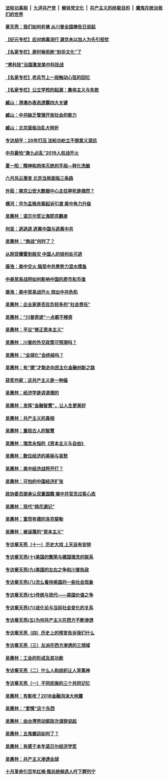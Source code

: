 ####  [法轮功真相](../../../../basic/blob/master/README.md?t=07050331) &nbsp;|&nbsp; [九评共产党](../../../../9ping.md/blob/master/README.md?t=07050331) &nbsp;|&nbsp; [解体党文化](../../../../jtdwh.md/blob/master/README.md?t=07050331)  &nbsp;|&nbsp; [共产主义的终极目的](../../../../gczydzjmd.md/blob/master/README.md?t=07050331) &nbsp;|&nbsp; [魔鬼在统治我们的世界](../../../../mgztzwmdsj.md/blob/master/README.md?t=07050331) 

#### [章天亮：我们如何祈祷 从川普全国祷告日说起](../pages/nsc423/n11944627.md?t=07050331) 

#### [【纪元专栏】应对病毒流行 渥京未以加人为先引担忧](../pages/nsc423/n11875714.md?t=07050331) 

#### [【名家专栏】是时候拒绝“封杀文化”了](../pages/nsc423/n11814093.md?t=07050331) 

#### [“黑科技”治国激发美中科技战](../pages/nsc423/n11638056.md?t=07050331) 

#### [【名家专栏】老兵节上一段触动心弦的回忆](../pages/nsc423/n11646016.md?t=07050331) 

#### [【名家专栏】公立学校的起源：集体主义与失败](../pages/nsc423/n11601833.md?t=07050331) 

#### [臧山：港澳办表态透露四大关键](../pages/nsc423/n11421628.md?t=07050331) 

#### [臧山：中共缺乏管理开放社会的能力](../pages/nsc423/n11407457.md?t=07050331) 

#### [臧山：北京面临治乱大转折](../pages/nsc423/n11406895.md?t=07050331) 

#### [专访胡平：20年打压 法轮功屹立不倒意义深远](../pages/nsc423/n11398800.md?t=07050331) 

#### [中共最怕“逢九必乱”2019人权战开火](../pages/nsc423/n11385248.md?t=07050331) 

#### [夏一阳：精神和肉体灭绝的手段—转化洗脑](../pages/nsc423/n11368250.md?t=07050331) 

#### [六月风云激变 北京当局面临三条路](../pages/nsc423/n11313668.md?t=07050331) 

#### [许茹：南京公安大数据中心主任猝死是偶然？](../pages/nsc423/n11064744.md?t=07050331) 

#### [横河：华为孟晚舟案起诉引渡 美中角力升级](../pages/nsc423/n11027230.md?t=07050331) 

#### [吴惠林：诺贝尔奖让海耶克翻身](../pages/nsc423/n10890049.md?t=07050331) 

#### [何坚：逃逃逃 逃离中国与逃离中共](../pages/nsc423/n10592891.md?t=07050331) 

#### [吴惠林：“商战”何时了？](../pages/nsc423/n10573558.md?t=07050331) 

#### [从网贷爆雷到股灾 中国人的钱何处可逃](../pages/nsc423/n10572800.md?t=07050331) 

#### [唐浩：美中交火 隐现中共黑势力混水摸鱼](../pages/nsc423/n10544040.md?t=07050331) 

#### [中美贸易战将如何影响中国的房市和币值](../pages/nsc423/n10543697.md?t=07050331) 

#### [唐浩：美中贸易战开火 烧出中共危机](../pages/nsc423/n10540126.md?t=07050331) 

#### [吴惠林：企业家是否应负较多的“社会责任”](../pages/nsc423/n10535022.md?t=07050331) 

#### [吴惠林：“川普奇迹”一点都不稀奇](../pages/nsc423/n10512808.md?t=07050331) 

#### [吴惠林：平议“修正资本主义”](../pages/nsc423/n10495724.md?t=07050331) 

#### [吴惠林：川普的外交政策可预测吗？](../pages/nsc423/n10462387.md?t=07050331) 

#### [吴惠林：“全球化”会终结吗？](../pages/nsc423/n10452838.md?t=07050331) 

#### [吴惠林：有“德”才能走向民主化金融创新之路](../pages/nsc423/n10432292.md?t=07050331) 

#### [获奖作家：这共产主义是一种癌](../pages/nsc423/n10431541.md?t=07050331) 

#### [吴惠林：经济学是讲道德的](../pages/nsc423/n10398014.md?t=07050331) 

#### [吴惠林：发挥“金融智慧”，让人生更美好](../pages/nsc423/n10375019.md?t=07050331) 

#### [吴惠林：共产主义的真相](../pages/nsc423/n10351394.md?t=07050331) 

#### [吴惠林：重拾古人的智慧](../pages/nsc423/n10337691.md?t=07050331) 

#### [吴惠林：理念永恒的《资本主义与自由》](../pages/nsc423/n10316274.md?t=07050331) 

#### [吴惠林：数位经济的美丽与哀愁](../pages/nsc423/n10292946.md?t=07050331) 

#### [吴惠林：美中经济战将开打？](../pages/nsc423/n10258825.md?t=07050331) 

#### [吴惠林：可怕的中国经济扩张](../pages/nsc423/n10219147.md?t=07050331) 

#### [政协委员提承认双重国籍 揭中共官员过客心态](../pages/nsc423/n10208809.md?t=07050331) 

#### [吴惠林：现代“桃花源记”](../pages/nsc423/n10185234.md?t=07050331) 

#### [吴惠林：富而有德的洛克斐勒](../pages/nsc423/n10142264.md?t=07050331) 

#### [吴惠林：被诬蔑的“资本主义”](../pages/nsc423/n10124816.md?t=07050331) 

#### [专访章天亮（十一）历史大戏 上天自有安排](../pages/nsc423/n10094905.md?t=07050331) 

#### [专访章天亮(十)美国的繁荣与建国理念的联系](../pages/nsc423/n10094899.md?t=07050331) 

#### [专访章天亮(九)美国的左右之争和川普执政](../pages/nsc423/n10094889.md?t=07050331) 

#### [专访章天亮(八)怎么看待美国的一些社会现象](../pages/nsc423/n10094857.md?t=07050331) 

#### [专访章天亮(七)传统与现代——美国价值之争](../pages/nsc423/n10093140.md?t=07050331) 

#### [专访章天亮(六)进化论与当前社会变化的关系](../pages/nsc423/n10092036.md?t=07050331) 

#### [专访章天亮(五)为何共产主义在西方不断渗透](../pages/nsc423/n10083620.md?t=07050331) 

#### [专访章天亮（四）历史上的预言告诉我们什么](../pages/nsc423/n10083606.md?t=07050331) 

#### [专访章天亮（三）左派在西方渗透的三领域](../pages/nsc423/n10081115.md?t=07050331) 

#### [吴惠林：工会的形成及其功能](../pages/nsc423/n10080633.md?t=07050331) 

#### [专访章天亮（二）什么人和组织让人背离神](../pages/nsc423/n10076637.md?t=07050331) 

#### [专访章天亮（一）不同民族的三个共同记忆](../pages/nsc423/n10074188.md?t=07050331) 

#### [吴惠林：有影呒？2018金融泡沫大地震](../pages/nsc423/n10040534.md?t=07050331) 

#### [吴惠林：“爱情”这个东西](../pages/nsc423/n10019423.md?t=07050331) 

#### [吴惠林：由台湾劳动部政次请辞说起](../pages/nsc423/n9979679.md?t=07050331) 

#### [吴惠林：五鬼搬运如何了？](../pages/nsc423/n9925338.md?t=07050331) 

#### [吴惠林：有感于本年诺贝尔经济学奖](../pages/nsc423/n9871883.md?t=07050331) 

#### [吴惠林：共产主义渗透全球](../pages/nsc423/n9812748.md?t=07050331) 

#### [十月革命引百年红祸 俄总统候选人吁下葬列宁](../pages/nsc423/n9810182.md?t=07050331) 

